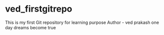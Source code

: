 # ved_firstgitrepo
This is my first Git repository for learning purpose
Author - ved prakash
one day dreams become true 
